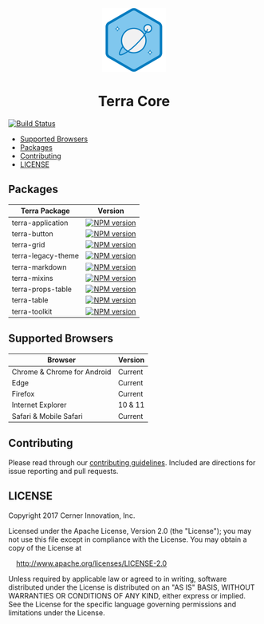 <!-- Logo -->
<p align="center">
  <img height="128" width="128" src="https://github.com/cerner/terra-core/raw/master/terra.png">
</p>

<!-- Name -->
<h1 align="center">
  Terra Core
</h1>

[![Build Status](https://travis-ci.org/cerner/terra-core.svg?branch=master)](https://travis-ci.org/cerner/terra-core)

- [Supported Browsers](#supported-browsers)
- [Packages](#packages)
- [Contributing](#contributing)
- [LICENSE](#license)

## Packages

| Terra Package      | Version |
|--------------------|---------|
| terra-application  | [![NPM version](http://img.shields.io/npm/v/terra-application.svg)](https://www.npmjs.org/package/terra-application) |
| terra-button       | [![NPM version](http://img.shields.io/npm/v/terra-button.svg)](https://www.npmjs.org/package/terra-button) |
| terra-grid         | [![NPM version](http://img.shields.io/npm/v/terra-grid.svg)](https://www.npmjs.org/package/terra-grid) |
| terra-legacy-theme | [![NPM version](http://img.shields.io/npm/v/terra-legacy-theme.svg)](https://www.npmjs.org/package/terra-legacy-theme) |
| terra-markdown     | [![NPM version](http://img.shields.io/npm/v/terra-markdown.svg)](https://www.npmjs.org/package/terra-markdown) |
| terra-mixins       | [![NPM version](http://img.shields.io/npm/v/terra-mixins.svg)](https://www.npmjs.org/package/terra-mixins) |
| terra-props-table        | [![NPM version](http://img.shields.io/npm/v/terra-props-table.svg)](https://www.npmjs.org/package/terra-props-table) |
| terra-table        | [![NPM version](http://img.shields.io/npm/v/terra-table.svg)](https://www.npmjs.org/package/terra-table) |
| terra-toolkit      | [![NPM version](http://img.shields.io/npm/v/terra-toolkit.svg)](https://www.npmjs.org/package/terra-toolkit) |

## Supported Browsers

| Browser                     | Version |
|-----------------------------|---------|
| Chrome & Chrome for Android | Current |
| Edge                        | Current |
| Firefox                     | Current |
| Internet Explorer           | 10 & 11 |
| Safari & Mobile Safari      | Current |

## Contributing

Please read through our [contributing guidelines](CONTRIBUTING.md). Included are directions for issue reporting and pull requests.

## LICENSE

Copyright 2017 Cerner Innovation, Inc.

Licensed under the Apache License, Version 2.0 (the "License"); you may not use this file except in compliance with the License. You may obtain a copy of the License at

&nbsp;&nbsp;&nbsp;&nbsp;http://www.apache.org/licenses/LICENSE-2.0

Unless required by applicable law or agreed to in writing, software distributed under the License is distributed on an "AS IS" BASIS, WITHOUT WARRANTIES OR CONDITIONS OF ANY KIND, either express or implied. See the License for the specific language governing permissions and limitations under the License.
